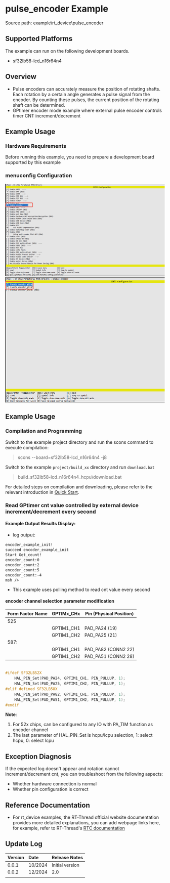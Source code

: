 # pulse_encoder Example

Source path: example\rt_device\pulse_encoder
## Supported Platforms
The example can run on the following development boards.
* sf32lb58-lcd_n16r64n4
## Overview
* Pulse encoders can accurately measure the position of rotating shafts. Each rotation by a certain angle generates a pulse signal from the encoder. By counting these pulses, the current position of the rotating shaft can be determined.
* GPtimer encoder mode example where external pulse encoder controls timer CNT increment/decrement

## Example Usage
### Hardware Requirements
Before running this example, you need to prepare a development board supported by this example


### menuconfig Configuration

![Enable timer:](./assets/image2.png)
![Enable timer:](./assets/image1.png)
## Example Usage
### Compilation and Programming
Switch to the example project directory and run the scons command to execute compilation:

> scons --board=sf32lb58-lcd_n16r64n4 -j8

Switch to the example `project/build_xx` directory and run `download.bat`


> build_sf32lb58-lcd_n16r64n4_hcpu\download.bat



For detailed steps on compilation and downloading, please refer to the relevant introduction in [Quick Start](quick_start).
### Read GPtimer cnt value controlled by external device increment/decrement every second
#### Example Output Results Display:
* log output:
```
encoder_example_init!
succeed encoder_example_init
Start Get_count!
encoder_count:0
encoder_count:2
encoder_count:5
encoder_count:-4
msh />
```
* This example uses polling method to read cnt value every second


#### encoder channel selection parameter modification

|Form Factor Name  | GPTIMx_CHx   | Pin (Physical Position)     |    
|--------|---------------|-------------------|
|525     |               |                   |   
|        | GPTIM1_CH1    | PAD_PA24 (19)    |   
|        | GPTIM1_CH2    | PAD_PA25 (21)     |   
|587:   |               |                    |
|        | GPTIM1_CH1    |PAD_PA82 (CONN2 22)  |
|        | GPTIM1_CH2    |PAD_PA51 (CONN2 28)  |


```c

#ifdef SF32LB52X    
    HAL_PIN_Set(PAD_PA24, GPTIM1_CH1, PIN_PULLUP, 1);
    HAL_PIN_Set(PAD_PA25, GPTIM1_CH2, PIN_PULLUP, 1);
#elif defined SF32LB58X
    HAL_PIN_Set(PAD_PA82, GPTIM1_CH1, PIN_PULLUP, 1);
    HAL_PIN_Set(PAD_PA51, GPTIM1_CH2, PIN_PULLUP, 1);
#endif


```
**Note**: 
1. For 52x chips, can be configured to any IO with PA_TIM function as encoder channel
2. The last parameter of HAL_PIN_Set is hcpu/lcpu selection, 1: select hcpu, 0: select lcpu 






## Exception Diagnosis
If the expected log doesn't appear and rotation cannot increment/decrement cnt, you can troubleshoot from the following aspects:
* Whether hardware connection is normal
* Whether pin configuration is correct 


## Reference Documentation
- For rt_device examples, the RT-Thread official website documentation provides more detailed explanations, you can add webpage links here, for example, refer to RT-Thread's [RTC documentation](https://www.rt-thread.org/document/site/#/rt-thread-version/rt-thread-standard/programming-manual/device/rtc/rtc)

## Update Log
|Version |Date   |Release Notes |
|:---|:---|:---|
|0.0.1 |10/2024 |Initial version |
|0.0.2 | 12/2024| 2.0|
| | | |